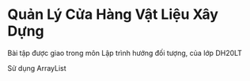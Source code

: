 # Quản Lý Cửa Hàng Vật Liệu Xây Dựng
Bài tập được giao trong môn Lập trình hướng đối tượng, của lớp DH20LT

Sử dụng ArrayList
